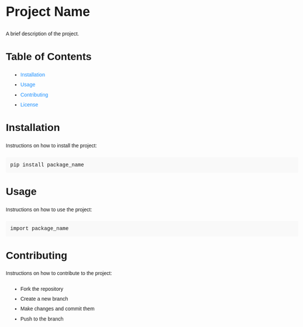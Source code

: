 <!DOCTYPE html>
<html>
<head>
	<title>README</title>
	<meta charset="UTF-8">
	<meta name="viewport" content="width=device-width, initial-scale=1.0">
	<style>
		body {
			font-family: Arial, sans-serif;
			padding: 0 20px;
			max-width: 800px;
			margin: auto;
			line-height: 1.6;
		}
		h1, h2, h3, h4, h5, h6 {
			font-weight: bold;
		}
		h1 {
			font-size: 36px;
			margin: 40px 0 20px 0;
		}
		h2 {
			font-size: 28px;
			margin: 30px 0 15px 0;
		}
		h3 {
			font-size: 24px;
			margin: 25px 0 10px 0;
		}
		h4 {
			font-size: 20px;
			margin: 20px 0 5px 0;
		}
		p {
			margin: 0 0 20px 0;
		}
		code {
			background-color: #f9f9f9;
			padding: 5px;
			border-radius: 3px;
			font-size: 14px;
			font-family: "Courier New", Courier, monospace;
			margin: 0 2px;
		}
		pre {
			background-color: #f9f9f9;
			padding: 10px;
			border-radius: 3px;
			font-size: 14px;
			font-family: "Courier New", Courier, monospace;
			margin: 0;
			overflow-x: auto;
		}
		ul {
			margin: 0;
			padding: 0 0 0 40px;
			list-style: disc;
		}
		li {
			margin: 5px 0;
		}
		strong {
			font-weight: bold;
		}
		em {
			font-style: italic;
		}
		a {
			color: #1E90FF;
			text-decoration: none;
		}
		a:hover {
			text-decoration: underline;
		}
	</style>
</head>
<body>
	<h1>Project Name</h1>
	<p>A brief description of the project.</p>
	<h2>Table of Contents</h2>
	<ul>
		<li><a href="#installation">Installation</a></li>
		<li><a href="#usage">Usage</a></li>
		<li><a href="#contributing">Contributing</a></li>
		<li><a href="#license">License</a></li>
	</ul>
	<h2>Installation</h2>
	<p>Instructions on how to install the project:</p>
	<pre><code>pip install package_name</code></pre>
	<h2>Usage</h2>
	<p>Instructions on how to use the project:</p>
	<pre><code>import package_name</code></pre>
	<h2>Contributing</h2>
	<p>Instructions on how to contribute to the project:</p>
	<ul>
		<li>Fork the repository</li>
		<li>Create a new branch</li>
		<li>Make changes and commit them</li>
		<li>Push to the branch</li>
	
